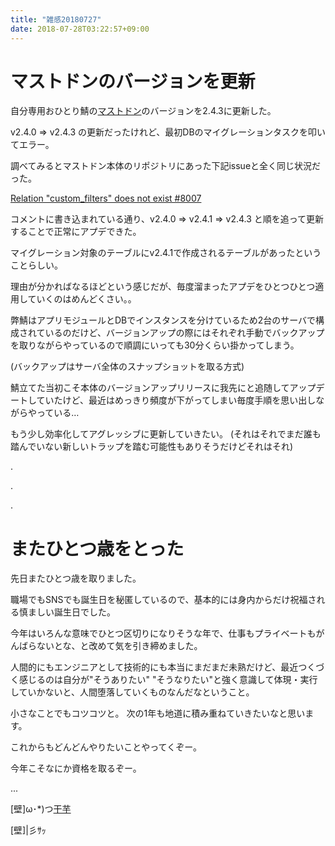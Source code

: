 ```yaml
---
title: "雑感20180727"
date: 2018-07-28T03:22:57+09:00
---
```


# マストドンのバージョンを更新

自分専用おひとり鯖の[マストドン](https://mstdn.binfish.jp)のバージョンを2.4.3に更新した。

<!--more-->

v2.4.0 => v2.4.3 の更新だったけれど、最初DBのマイグレーションタスクを叩いてエラー。

調べてみるとマストドン本体のリポジトリにあった下記issueと全く同じ状況だった。

[Relation "custom_filters" does not exist #8007](https://github.com/tootsuite/mastodon/issues/8007)

コメントに書き込まれている通り、v2.4.0 => v2.4.1 => v2.4.3 と順を追って更新することで正常にアプデできた。

マイグレーション対象のテーブルにv2.4.1で作成されるテーブルがあったということらしい。

理由が分かればなるほどという感じだが、毎度溜まったアプデをひとつひとつ適用していくのはめんどくさい。。

弊鯖はアプリモジュールとDBでインスタンスを分けているため2台のサーバで構成されているのだけど、バージョンアップの際にはそれぞれ手動でバックアップを取りながらやっているので順調にいっても30分くらい掛かってしまう。

(バックアップはサーバ全体のスナップショットを取る方式)

鯖立てた当初こそ本体のバージョンアップリリースに我先にと追随してアップデートしていたけど、最近はめっきり頻度が下がってしまい毎度手順を思い出しながらやっている…

もう少し効率化してアグレッシブに更新していきたい。
(それはそれでまだ誰も踏んでいない新しいトラップを踏む可能性もありそうだけどそれはそれ)

.

.

.

# またひとつ歳をとった

先日またひとつ歳を取りました。

職場でもSNSでも誕生日を秘匿しているので、基本的には身内からだけ祝福される慎ましい誕生日でした。

今年はいろんな意味でひとつ区切りになりそうな年で、仕事もプライベートもがんばらないとな、と改めて気を引き締めました。

人間的にもエンジニアとして技術的にも本当にまだまだ未熟だけど、最近つくづく感じるのは自分が"そうありたい" "そうなりたい"と強く意識して体現・実行していかないと、人間堕落していくものなんだなということ。

小さなことでもコツコツと。
次の1年も地道に積み重ねていきたいなと思います。

これからもどんどんやりたいことやってくぞー。

今年こそなにか資格を取るぞー。

...

[壁]ω･*\)つ[干芋](https://www.amazon.co.jp/gp/registry/wishlist/3C1MWGD3YMV6V/ref=cm_wl_huc_view)

[壁]|彡ｻｯ


